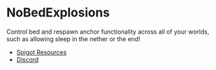 # NoBedExplosions
Control bed and respawn anchor functionality across all of your worlds, such as
allowing sleep in the nether or the end!

* [Spigot Resources](https://spigotmc.org/resources/65808)
* [Discord](https://chat.tehbrian.xyz)
